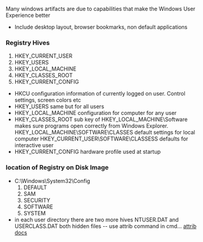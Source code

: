 Many windows artifacts are due to capabilities that make the Windows User Experience better
- Include desktop layout, browser bookmarks, non default applications
### Registry Hives
1. HKEY_CURRENT_USER
2. HKEY_USERS
3. HKEY_LOCAL_MACHINE
4. HKEY_CLASSES_ROOT
5. HKEY_CURRENT_CONFIG
- HKCU configuration information of currently logged on user.  Control settings, screen colors etc
- HKEY_USERS same but for all users
- HKEY_LOCAL_MACHINE configuration for computer for any user
- HKEY_CLASSES_ROOT sub key of HKEY_LOCAL_MACHINE\Software makes sure programs open correctly from Windows Explorer.
  HKEY_LOCAL_MACHINE\SOFTWARE\CLASSES default settings for local computer
  HKEY_CURRENT_USER\SOFTWARE\CLASSESS defaults for interactive user
- HKEY_CURRENT_CONFIG hardware profile used at startup
### location of Registry on Disk Image
- C:\Windows\System32\Config
  1. DEFAULT
  2. SAM
  3. SECURITY
  4. SOFTWARE
  5. SYSTEM
- in each user directory there are two more hives NTUSER.DAT and USERCLASS.DAT both hidden files -- use attrib command in cmd... [ attrib docs ]( https://learn.microsoft.com/en-us/windows-server/administration/windows-commands/attrib )

